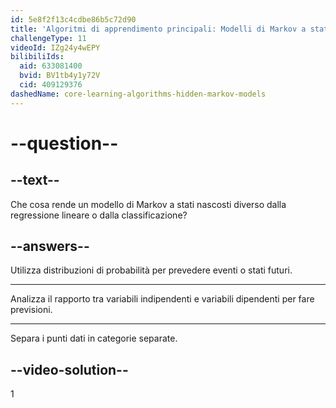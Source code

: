 ```yaml
---
id: 5e8f2f13c4cdbe86b5c72d90
title: 'Algoritmi di apprendimento principali: Modelli di Markov a stati nascosti'
challengeType: 11
videoId: IZg24y4wEPY
bilibiliIds:
  aid: 633081400
  bvid: BV1tb4y1y72V
  cid: 409129376
dashedName: core-learning-algorithms-hidden-markov-models
---
```


# --question--

## --text--

Che cosa rende un modello di Markov a stati nascosti diverso dalla regressione lineare o dalla classificazione?

## --answers--

Utilizza distribuzioni di probabilità per prevedere eventi o stati futuri.

---

Analizza il rapporto tra variabili indipendenti e variabili dipendenti per fare previsioni.

---

Separa i punti dati in categorie separate.

## --video-solution--

1

